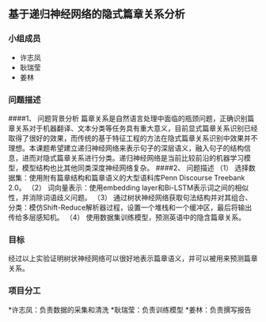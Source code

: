 ## 基于递归神经网络的隐式篇章关系分析

### 小组成员
- 许志凤
- 耿瑞莹
- 姜林

### 问题描述
####1、	问题背景分析
篇章关系是自然语言处理中面临的瓶颈问题，正确识别篇章关系对于机器翻译、文本分类等任务具有重大意义，目前显式篇章关系识别已经取得了很好的效果，而传统的基于特征工程的方法在隐式篇章关系识别中效果并不理想。本课题希望建立递归神经网络来表示句子的深层语义，融入句子的结构信息，进而对隐式篇章关系进行分类。递归神经网络是当前比较前沿的机器学习模型，模型结构也比其他同类深度神经网络复杂。
####2、	问题描述
（1）	选择数据集：使用附有篇章结构和篇章语义的大型语料库Penn Discourse Treebank 2.0。
（2）	词向量表示：使用embedding layer和Bi-LSTM表示词之间的相似性，并消除词语歧义问题。
（3）	通过树状神经网络获取句法结构并对其组合、分类：模仿Shift-Reduce解析器过程，设置一个堆栈和一个缓冲区，最后将输出传给多层感知机。
（4）	使用数据集训练模型，预测英语中的隐含篇章关系。

### 目标
经过以上实验证明树状神经网络可以很好地表示篇章语义，并可以被用来预测篇章关系。

### 项目分工
*许志凤：负责数据的采集和清洗
*耿瑞莹：负责训练模型
*姜林：负责撰写报告
